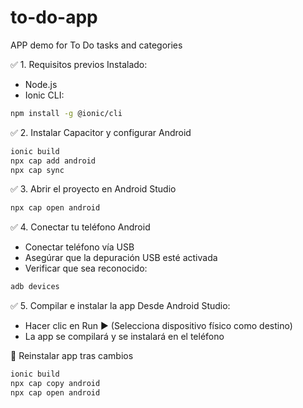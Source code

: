 # to-do-app

APP demo for To Do tasks and categories

✅ 1. Requisitos previos
Instalado:

- Node.js
- Ionic CLI:
```bash
npm install -g @ionic/cli
```

✅ 2. Instalar Capacitor y configurar Android
```bash
ionic build
npx cap add android
npx cap sync
```

✅ 3. Abrir el proyecto en Android Studio
```bash
npx cap open android
```

✅ 4. Conectar tu teléfono Android
- Conectar teléfono vía USB
- Asegúrar que la depuración USB esté activada
- Verificar que sea reconocido:
```bash
adb devices
```

✅ 5. Compilar e instalar la app
Desde Android Studio:

- Hacer clic en Run ▶️ (Selecciona dispositivo físico como destino)
- La app se compilará y se instalará en el teléfono

🔄 Reinstalar app tras cambios
```bash
ionic build
npx cap copy android
npx cap open android
```

